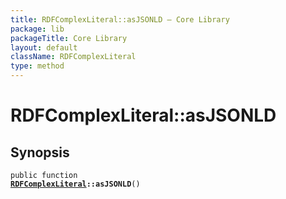 ```yaml
---
title: RDFComplexLiteral::asJSONLD — Core Library
package: lib
packageTitle: Core Library
layout: default
className: RDFComplexLiteral
type: method
---
```


# RDFComplexLiteral::asJSONLD

## Synopsis

<code>public function <b><a href="RDFComplexLiteral">RDFComplexLiteral</a>::asJSONLD</b>()</code>

